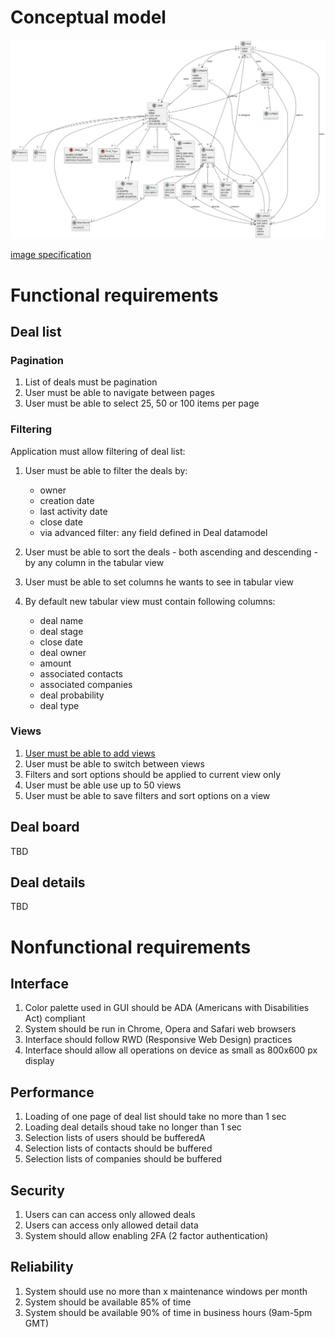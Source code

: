 # Conceptual model
![conceptual model](./conceptual_model.png)

[image specification](conceptual_model.puml)

# Functional requirements

## Deal list
### Pagination
1. List of deals must be pagination
2. User must be able to navigate between pages
3. User must be able to select 25, 50 or 100 items per page
### Filtering
Application must allow filtering of deal list:
1. User must be able to filter the deals by:
   - owner
   - creation date
   - last activity date
   - close date
   - via advanced filter: any field defined in Deal datamodel
   
2. User must be able to sort the deals - both ascending and descending - by any column in the tabular view
3. User must be able to set columns he wants to see in tabular view
4. By default new tabular view must contain following columns:
   - deal name
   - deal stage
   - close date
   - deal owner
   - amount
   - associated contacts
   - associated companies
   - deal probability
   - deal type

### Views
1. [User must be able to add views](View_add.md)
2. User must be able to switch between views
3. Filters and sort options should be applied to current view only
4. User must be able use up to 50 views
5. User must be able to save filters and sort options on a view

## Deal board
TBD

## Deal details
TBD

# Nonfunctional requirements
## Interface
1. Color palette used in GUI should be ADA (Americans with Disabilities Act) compliant
2. System should be run in Chrome, Opera and Safari web browsers
3. Interface should follow RWD (Responsive Web Design) practices
4. Interface should allow all operations on device as small as 800x600 px display
## Performance
1. Loading of one page of deal list should take no more than 1 sec
2. Loading deal details shoud take no longer than 1 sec
3. Selection lists of users should be bufferedA
4. Selection lists of contacts should be buffered
5. Selection lists of companies should be buffered
## Security
1. Users can can access only allowed deals
2. Users can access only allowed detail data
3. System should allow enabling 2FA (2 factor authentication)
## Reliability
1. System should use no more than x maintenance windows per month
2. System should be available 85% of time
3. System should be available 90% of time in business hours (9am-5pm GMT)